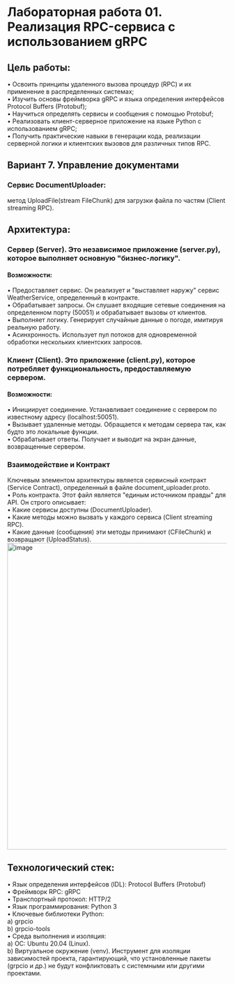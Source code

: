 # Лабораторная работа 01. Реализация RPC-сервиса с использованием gRPC

## Цель работы:  
• Освоить принципы удаленного вызова процедур (RPC) и их применение
в распределенных системах;  
• Изучить основы фреймворка gRPC и языка определения интерфейсов
Protocol Buffers (Protobuf);  
• Научиться определять сервисы и сообщения с помощью Protobuf;  
• Реализовать клиент-серверное приложение на языке Python с
использованием gRPC;  
• Получить практические навыки в генерации кода, реализации серверной
логики и клиентских вызовов для различных типов RPC.   
## Вариант 7. Управление документами
### Сервис DocumentUploader:  
метод UploadFile(stream FileChunk) для
загрузки файла по частям (Client streaming
RPC).
## Архитектура:
### Сервер (Server). Это независимое приложение (server.py), которое выполняет основную "бизнес-логику".
#### Возможности:  
• Предоставляет сервис. Он реализует и "выставляет наружу" сервис WeatherService, определенный в контракте.  
• Обрабатывает запросы. Он слушает входящие сетевые соединения на определенном порту (50051) и обрабатывает
вызовы от клиентов.  
• Выполняет логику. Генерирует случайные данные о погоде, имитируя реальную работу.  
• Асинхронность. Использует пул потоков для одновременной обработки нескольких
клиентских запросов.  
### Клиент (Client). Это приложение (client.py), которое потребляет функциональность, предоставляемую сервером.
#### Возможности:  
• Инициирует соединение. Устанавливает соединение с сервером по известному адресу (localhost:50051).  
• Вызывает удаленные методы. Обращается к методам сервера так, как будто
это локальные функции.  
• Обрабатывает ответы. Получает и выводит на экран данные, возвращенные сервером.  
### Взаимодействие и Контракт
Ключевым элементом архитектуры является сервисный контракт (Service Contract), определенный в файле document_uploader.proto.  
• Роль контракта. Этот файл является "единым источником правды" для API. Он строго описывает:  
• Какие сервисы доступны (DocumentUploader).  
• Какие методы можно вызвать у каждого сервиса (Client streaming RPC).  
• Какие данные (сообщения) эти методы принимают (CFileChunk) и возвращают (UploadStatus).  
<img width="827" height="704" alt="image" src="https://github.com/user-attachments/assets/5043ca8d-35f8-498e-a0e6-96289c3991aa" />

## Технологический стек:
• Язык определения интерфейсов (IDL): Protocol Buffers (Protobuf)  
• Фреймворк RPC: gRPC  
• Транспортный протокол: HTTP/2  
• Язык программирования: Python 3  
• Ключевые библиотеки Python:  
a) grpcio  
b) grpcio-tools  
• Среда выполнения и изоляция:  
a) ОС: Ubuntu 20.04 (Linux).  
b) Виртуальное окружение (venv). Инструмент для изоляции зависимостей проекта, гарантирующий, что установленные пакеты (grpcio и др.) не будут конфликтовать с системными или другими проектами.
